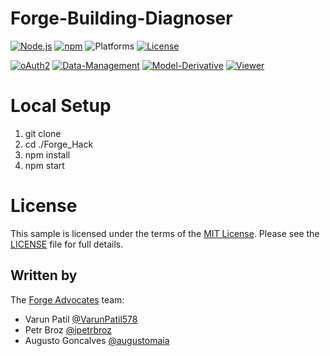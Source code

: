 # Forge-Building-Diagnoser

[![Node.js](https://img.shields.io/badge/Node.js-4.4.3-blue.svg)](https://nodejs.org/)
[![npm](https://img.shields.io/badge/npm-2.15.1-blue.svg)](https://www.npmjs.com/)
![Platforms](https://img.shields.io/badge/platform-windows%20%7C%20osx%20%7C%20linux-lightgray.svg)
[![License](http://img.shields.io/:license-mit-blue.svg)](http://opensource.org/licenses/MIT)

[![oAuth2](https://img.shields.io/badge/oAuth2-v1-green.svg)](http://forge.autodesk.com/)
[![Data-Management](https://img.shields.io/badge/Data%20Management-v1-green.svg)](http://forge.autodesk.com/)
[![Model-Derivative](https://img.shields.io/badge/Model%20Derivative-v2-green.svg)](http://forge.autodesk.com/)
[![Viewer](https://img.shields.io/badge/Viewer-v7-green.svg)](http://forge.autodesk.com/)

# Local Setup
1) git clone 
2) cd ./Forge_Hack
3) npm install
4) npm start

# License

This sample is licensed under the terms of the [MIT License](http://opensource.org/licenses/MIT).
Please see the [LICENSE](LICENSE) file for full details.

## Written by

The [Forge Advocates](http://forge.autodesk.com) team:

* Varun Patil [@VarunPatil578](https://twitter.com/VarunPatil578)
* Petr Broz [@ipetrbroz](https://twitter.com/ipetrbroz)
* Augusto Goncalves [@augustomaia](https://twitter.com/augustomaia)
